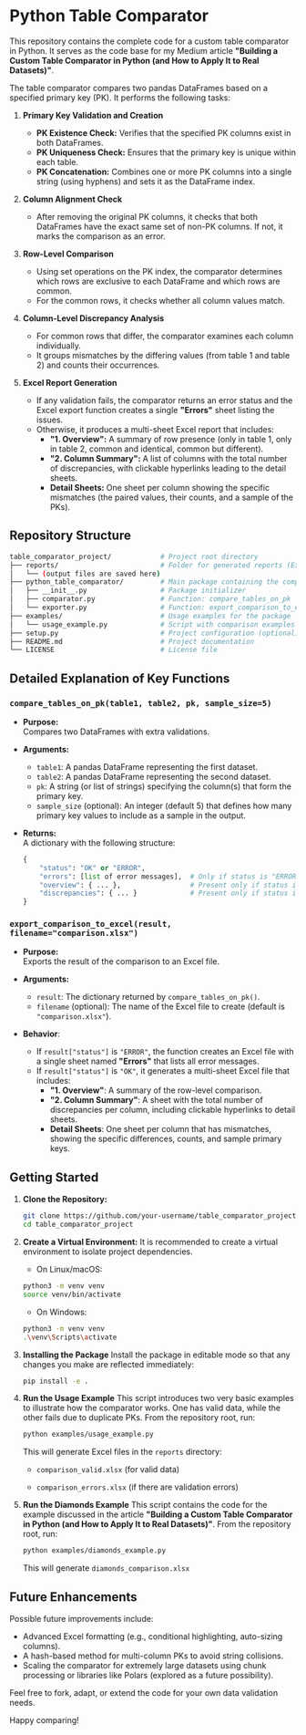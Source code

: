 # Python Table Comparator

This repository contains the complete code for a custom table comparator in Python. It serves as the code base for my Medium article **"Building a Custom Table Comparator in Python (and How to Apply It to Real Datasets)"**.

The table comparator compares two pandas DataFrames based on a specified primary key (PK). It performs the following tasks:

1. **Primary Key Validation and Creation**  
    - **PK Existence Check:** Verifies that the specified PK columns exist in both DataFrames.  
    - **PK Uniqueness Check:** Ensures that the primary key is unique within each table.  
    - **PK Concatenation:** Combines one or more PK columns into a single string (using hyphens) and sets it as the DataFrame index.

2. **Column Alignment Check**  
    - After removing the original PK columns, it checks that both DataFrames have the exact same set of non-PK columns. If not, it marks the comparison as an error.

3. **Row-Level Comparison**  
    - Using set operations on the PK index, the comparator determines which rows are exclusive to each DataFrame and which rows are common.  
    - For the common rows, it checks whether all column values match.

4. **Column-Level Discrepancy Analysis**  
    - For common rows that differ, the comparator examines each column individually.  
    - It groups mismatches by the differing values (from table 1 and table 2) and counts their occurrences.

5. **Excel Report Generation**  
    - If any validation fails, the comparator returns an error status and the Excel export function creates a single **"Errors"** sheet listing the issues.  
    - Otherwise, it produces a multi-sheet Excel report that includes:
        - **"1. Overview":** A summary of row presence (only in table 1, only in table 2, common and identical, common but different).  
        - **"2. Column Summary":** A list of columns with the total number of discrepancies, with clickable hyperlinks leading to the detail sheets.  
        - **Detail Sheets:** One sheet per column showing the specific mismatches (the paired values, their counts, and a sample of the PKs).

## Repository Structure
```bash
table_comparator_project/            # Project root directory
├── reports/                         # Folder for generated reports (Excel)
│   └── (output files are saved here)
├── python_table_comparator/         # Main package containing the comparison logic
│   ├── __init__.py                  # Package initializer
│   ├── comparator.py                # Function: compare_tables_on_pk
│   └── exporter.py                  # Function: export_comparison_to_excel
├── examples/                        # Usage examples for the package
│   └── usage_example.py             # Script with comparison examples
├── setup.py                         # Project configuration (optional)
├── README.md                        # Project documentation
└── LICENSE                          # License file


```


## Detailed Explanation of Key Functions

### `compare_tables_on_pk(table1, table2, pk, sample_size=5)`

- **Purpose:**  
    Compares two DataFrames with extra validations.

- **Arguments:**
    - `table1`: A pandas DataFrame representing the first dataset.
    - `table2`: A pandas DataFrame representing the second dataset.
    - `pk`: A string (or list of strings) specifying the column(s) that form the primary key.
    - `sample_size` (optional): An integer (default 5) that defines how many primary key values to include as a sample in the output.

- **Returns:**  
    A dictionary with the following structure:
    ```python
    {
        "status": "OK" or "ERROR",
        "errors": [list of error messages],  # Only if status is "ERROR"
        "overview": { ... },                 # Present only if status is "OK"
        "discrepancies": { ... }             # Present only if status is "OK"
    }
    ````

### `export_comparison_to_excel(result, filename="comparison.xlsx")`
- **Purpose:**  
    Exports the result of the comparison to an Excel file.

- **Arguments:**
    - `result`: The dictionary returned by `compare_tables_on_pk()`.
    - `filename` (optional): The name of the Excel file to create (default is `"comparison.xlsx"`).

- **Behavior**:
    - If `result["status"]` is `"ERROR"`, the function creates an Excel file with a single sheet named **"Errors"** that lists all error messages.
    - If `result["status"]` is `"OK"`, it generates a multi-sheet Excel file that includes:
        - **"1. Overview"**: A summary of the row-level comparison.
        - **"2. Column Summary"**: A sheet with the total number of discrepancies per column, including clickable hyperlinks to detail sheets.
        - **Detail Sheets**: One sheet per column that has mismatches, showing the specific differences, counts, and sample primary keys.

## Getting Started

1. **Clone the Repository:**
    ```bash
    git clone https://github.com/your-username/table_comparator_project.git
    cd table_comparator_project
    ````

2. **Create a Virtual Environment:**
    It is recommended to create a virtual environment to isolate project dependencies.
    - On Linux/macOS:
    ```bash
    python3 -m venv venv
    source venv/bin/activate
    ````

    - On Windows:
    ```bash
    python3 -m venv venv
    .\venv\Scripts\activate
    ````

3. **Installing the Package**
    Install the package in editable mode so that any changes you make are reflected immediately:
    ```bash
    pip install -e .
    ````

4. **Run the Usage Example**
    This script introduces two very basic examples to illustrate how the comparator works. One has valid data, while the other fails due to duplicate PKs. From the repository root, run:
    ```bash
    python examples/usage_example.py
    ````
    
    This will generate Excel files in the `reports` directory:

    - `comparison_valid.xlsx` (for valid data)

    - `comparison_errors.xlsx` (if there are validation errors)

5. **Run the Diamonds Example**
    This script contains the code for the example discussed in the article **"Building a Custom Table Comparator in Python (and How to Apply It to Real Datasets)"**.  From the repository root, run:
    ```bash
    python examples/diamonds_example.py
    ````

    This will generate `diamonds_comparison.xlsx`
    
## Future Enhancements
Possible future improvements include:
- Advanced Excel formatting (e.g., conditional highlighting, auto-sizing columns).
- A hash-based method for multi-column PKs to avoid string collisions.
- Scaling the comparator for extremely large datasets using chunk processing or libraries like Polars (explored as a future possibility).

Feel free to fork, adapt, or extend the code for your own data validation needs.

Happy comparing!